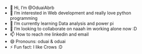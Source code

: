 - 👋 Hi, I’m @OduaiAbrb
- 👀 I’m interested in Web development and really love python programming
- 🌱 I’m currently learning Data analysis and power pi
- 💞️ I’m looking to collaborate on naaah im working alone now :D
- 📫 How to reach me linkedin and email
- 😄 Pronouns: oduai & oduai
- ⚡ Fun fact: I like Crows :D



